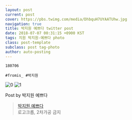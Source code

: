 ```yaml
---
layout: post
current: post
cover: https://pbs.twimg.com/media/DhbquH7UYAATUhw.jpg
navigation: true
title: 박지원 예쁘다 twitter post
date: 2018-07-07 00:31:15 +0900 KST
tags: 지원 박지원-예쁘다 photo
class: post-template
subclass: post tag-photo
author: auto-posting
---
```


```  
180706  
  
#fromis_ #박지원  

```

![0](https://pbs.twimg.com/media/DhbqsV7VQAAVad3.jpg)
![1](https://pbs.twimg.com/media/DhbquH7UYAATUhw.jpg)


Post by 박지원 예쁘다

> [박지원 예쁘다](https://twitter.com/jiwon_is_pretty)  
  로고크롭, 2차가공 금지